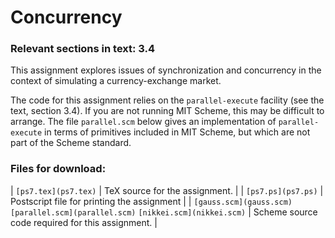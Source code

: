 # Concurrency

### Relevant sections in text: 3.4

This assignment explores issues of synchronization and concurrency in the context of simulating a currency-exchange market.

The code for this assignment relies on the `parallel-execute` facility (see the text, section 3.4). If you are not running MIT Scheme, this may be difficult to arrange. The file `parallel.scm` below gives an implementation of `parallel-execute` in terms of primitives included in MIT Scheme, but which are not part of the Scheme standard.

### Files for download:

| `[ps7.tex](ps7.tex)` | TeX source for the assignment. |
| `[ps7.ps](ps7.ps)` | Postscript file for printing the assignment |
| `[gauss.scm](gauss.scm)`
`[parallel.scm](parallel.scm)`
`[nikkei.scm](nikkei.scm)` | Scheme source code required for this assignment. |